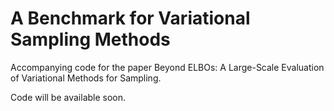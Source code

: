 # A Benchmark for Variational Sampling Methods
Accompanying code for the paper Beyond ELBOs: A Large-Scale Evaluation of Variational Methods for Sampling.

Code will be available soon.